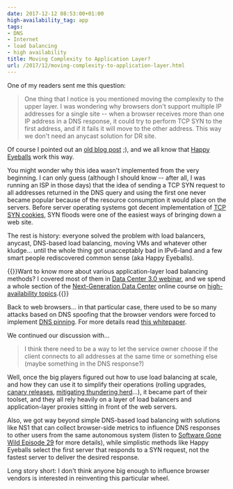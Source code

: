 ```yaml
---
date: 2017-12-12 08:53:00+01:00
high-availability_tag: app
tags:
- DNS
- Internet
- load balancing
- high availability
title: Moving Complexity to Application Layer?
url: /2017/12/moving-complexity-to-application-layer.html
---
```

One of my readers sent me this question:

> One thing that I notice is you mentioned moving the complexity to the upper layer. I was wondering why browsers don\'t support multiple IP addresses for a single site -- when a browser receives more than one IP address in a DNS response, it could try to perform TCP SYN to the first address, and if it fails it will move to the other address. This way we don\'t need an anycast solution for DR site.

Of course I pointed out an [old blog post](http://blog.ipspace.net/2009/08/what-went-wrong-socket-api.html) ;), and we all know that [Happy Eyeballs](http://blog.ipspace.net/2013/03/happy-eyeballs-happiness-defined-by.html) work this way.
<!--more-->
You might wonder why this idea wasn't implemented from the very beginning. I can only guess (although I should know -- after all, I was running an ISP in those days) that the idea of sending a TCP SYN request to all addresses returned in the DNS query and using the first one never became popular because of the resource consumption it would place on the servers. Before server operating systems got decent implementation of [TCP SYN cookies](https://en.wikipedia.org/wiki/SYN_cookies), SYN floods were one of the easiest ways of bringing down a web site.

The rest is history: everyone solved the problem with load balancers, anycast, DNS-based load balancing, moving VMs and whatever other kludge... until the whole thing got unacceptably bad in IPv6-land and a few smart people rediscovered common sense (aka Happy Eyeballs).

{{<note info>}}Want to know more about various application-layer load balancing methods? I covered most of them in [Data Center 3.0 webinar](http://www.ipspace.net/Data_Center_3.0_for_Networking_Engineers), and we spend a whole section of the [Next-Generation Data Center](http://www.ipspace.net/Building_Next-Generation_Data_Center) online course on [high-availability topics](http://nextgendc.ipspace.net/Public:5-High-Availability_Concerns).{{</note>}}

Back to web browsers... in that particular case, there used to be so many attacks based on DNS spoofing that the browser vendors were forced to implement [DNS pinning](https://en.wikipedia.org/wiki/DNS_rebinding). For more details read [this whitepaper](https://www.blackhat.com/presentations/bh-usa-07/Byrne/Whitepaper/bh-usa-07-byrne-WP.pdf).

We continued our discussion with...

> I think there need to be a way to let the service owner choose if the client connects to all addresses at the same time or something else (maybe something in the DNS response?)

Well, once the big players figured out how to use load balancing at scale, and how they can use it to simplify their operations (rolling upgrades, [canary releases](https://martinfowler.com/bliki/CanaryRelease.html), [mitigating thundering herd](https://www.nginx.com/blog/mitigating-thundering-herd-problem-pbs-nginx/)...), it became part of their toolset, and they all rely heavily on a layer of load balancers and application-layer proxies sitting in front of the web servers.

Also, we got way beyond simple DNS-based load balancing with solutions like NS1 that can collect browser-side metrics to influence DNS responses to other users from the same autonomous system (listen to [Software Gone Wild Episode 29](http://blog.ipspace.net/2015/04/nsone-data-driven-dns-on-software-gone.html) for more details), while simplistic methods like Happy Eyeballs select the first server that responds to a SYN request, not the fastest server to deliver the desired response.

Long story short: I don't think anyone big enough to influence browser vendors is interested in reinventing this particular wheel.

